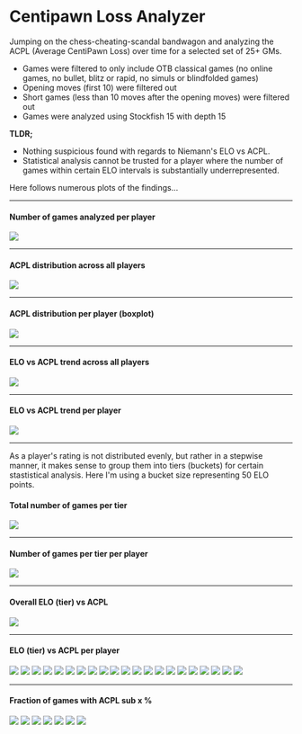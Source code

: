 # Centipawn Loss Analyzer 
Jumping on the chess-cheating-scandal bandwagon and analyzing the ACPL (Average CentiPawn Loss) over time for a selected set of 25+ GMs.  
  - Games were filtered to only include OTB classical games (no online games, no bullet, blitz or rapid, no simuls or blindfolded games)
  - Opening moves (first 10) were filtered out
  - Short games (less than 10 moves after the opening moves) were filtered out
  - Games were analyzed using Stockfish 15 with depth 15

**TLDR;** 
  - Nothing suspicious found with regards to Niemann's ELO vs ACPL.
  - Statistical analysis cannot be trusted for a player where the number of games within certain ELO intervals is substantially underrepresented.

Here follows numerous plots of the findings...

---
#### Number of games analyzed per player 
![](plots/num_games_per_player.png)

---
#### ACPL distribution across all players
![](plots/acpl_total_distribution.png)

---
#### ACPL distribution per player (boxplot)
![](plots/acpl_distribution_per_player.png)

---
#### ELO vs ACPL trend across all players
![](plots/elo_vs_acpl_total_trend.png)

---
#### ELO vs ACPL trend per player 
![](plots/elo_vs_acpl_per_player.png)

---

As a player's rating is not distributed evenly, but rather in a stepwise manner, it makes sense to group them into tiers (buckets) for certain stastistical analysis. Here I'm using a bucket size representing 50 ELO points.

#### Total number of games per tier
![](plots/num_games_per_tier.png)

---
#### Number of games per tier per player
![](plots/num_games_per_tier_per_player.png)

---
#### Overall ELO (tier) vs ACPL
![](plots/tier_elo_vs_acpl_total.png)

---
#### ELO (tier) vs ACPL per player
![](plots/tier_elo_vs_acpl_anand.png)
![](plots/tier_elo_vs_acpl_aronian.png)
![](plots/tier_elo_vs_acpl_carlsen.png)
![](plots/tier_elo_vs_acpl_caruana.png)
![](plots/tier_elo_vs_acpl_ding.png)
![](plots/tier_elo_vs_acpl_duda.png)
![](plots/tier_elo_vs_acpl_firouzja.png)
![](plots/tier_elo_vs_acpl_giri.png)
![](plots/tier_elo_vs_acpl_grischuk.png)
![](plots/tier_elo_vs_acpl_gukesh.png)
![](plots/tier_elo_vs_acpl_jobava.png)
![](plots/tier_elo_vs_acpl_karjakin.png)
![](plots/tier_elo_vs_acpl_keymer.png)
![](plots/tier_elo_vs_acpl_nakamura.png)
![](plots/tier_elo_vs_acpl_nepo.png)
![](plots/tier_elo_vs_acpl_niemann.png)
![](plots/tier_elo_vs_acpl_polgar.png)
![](plots/tier_elo_vs_acpl_pragg.png)
![](plots/tier_elo_vs_acpl_rapport.png)
![](plots/tier_elo_vs_acpl_sarin.png)
![](plots/tier_elo_vs_acpl_so.png)

---
#### Fraction of games with ACPL sub x % 
![](plots/fraction_games_acpl_sub_30.png)
![](plots/fraction_games_acpl_sub_20.png)
![](plots/fraction_games_acpl_sub_15.png)
![](plots/fraction_games_acpl_sub_10.png)
![](plots/fraction_games_acpl_sub_5.png)
![](plots/fraction_games_acpl_sub_3.png)
![](plots/fraction_games_acpl_sub_1.png)


